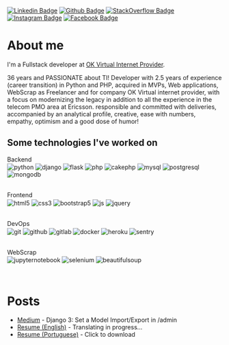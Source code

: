 [![Linkedin Badge](https://img.shields.io/badge/-LinkedIn-blue?style=flat-square&logo=Linkedin&logoColor=white&link=https://www.linkedin.com/in/marcellocbastos)](https://www.linkedin.com/in/marcellocbastos)
[![Github Badge](https://img.shields.io/badge/-Github-000?style=flat-square&logo=Github&logoColor=white&link=https://github.com/marcellocbastos)](https://github.com/marcellocbastos)
[![StackOverflow Badge](https://img.shields.io/badge/Stack_Overflow-FE7A16?style=flat-square&logo=stack-overflow&logoColor=white&link=https://stackoverflow.com/users/13316366/marcello-bastos)](https://stackoverflow.com/users/13316366/marcello-bastos)
[![Instagram Badge](https://img.shields.io/badge/Instagram-E4405F?style=flat-square&logo=instagram&logoColor=white&link=https://instagram.com/marcellocbastos)](https://instagram.com/marcellocbastos)
[![Facebook Badge](https://img.shields.io/badge/Facebook-1877F2?style=flat-square&logo=facebook&logoColor=white&link=https://www.facebook.com/marcellocbastos)](https://www.facebook.com/marcellocbastos)



<!--
[![Marcello's GitHub stats](https://github-readme-stats.vercel.app/api?username=marcellocbastos)](https://github.com/marcellocbastos/github-readme-stats)
-->

# About me
I'm a Fullstack developer at [OK Virtual Internet Provider](https://www.okvirtual.com.br/).

36 years and PASSIONATE about TI! Developer with 2.5 years of experience (career transition) in Python and PHP, acquired in MVPs, Web applications, WebScrap as Freelancer and for company OK Virtual internet provider, with a focus on modernizing the legacy in addition to all the experience in the telecom PMO area at Ericsson. responsible and committed with deliveries, accompanied by an analytical profile, creative, ease with numbers, empathy, optimism and a good dose of humor!


## Some technologies I've worked on
<div style="display: inline_block">
  Backend</br>

  <img align="center" alt="python" src="https://img.shields.io/badge/Python-FFD43B?style=for-the-badge&logo=python&logoColor=blue" />
  <img align="center" alt="django" src="https://img.shields.io/badge/Django-092E20?style=for-the-badge&logo=django&logoColor=green" />
  <img align="center" alt="flask" src="https://img.shields.io/badge/Flask-000000?style=for-the-badge&logo=flask&logoColor=white" />
  <img align="center" alt="php" src="https://img.shields.io/badge/PHP-777BB4?style=for-the-badge&logo=php&logoColor=white" />
  <img align="center" alt="cakephp" src="https://img.shields.io/badge/CakePHP-CC3A42?style=for-the-badge&logo=cakephp&logoColor=white" />
  <img align="center" alt="mysql" src="https://img.shields.io/badge/MySQL-005C84?style=for-the-badge&logo=mysql&logoColor=white" />
  <img align="center" alt="postgresql" src="https://img.shields.io/badge/PostgreSQL-316192?style=for-the-badge&logo=postgresql&logoColor=white" />
  <img align="center" alt="mongodb" src="https://img.shields.io/badge/MongoDB-4EA94B?style=for-the-badge&logo=mongodb&logoColor=white" />

  </br>Frontend</br>
  <img align="center" alt="html5" src="https://img.shields.io/badge/HTML5-E34F26?style=for-the-badge&logo=html5&logoColor=white" />
  <img align="center" alt="css3" src="https://img.shields.io/badge/CSS3-1572B6?style=for-the-badge&logo=css3&logoColor=white" />
  <img align="center" alt="bootstrap5" src="https://img.shields.io/badge/Bootstrap-563D7C?style=for-the-badge&logo=bootstrap&logoColor=white" />
  <img align="center" alt="js" src="https://img.shields.io/badge/JavaScript-323330?style=for-the-badge&logo=javascript&logoColor=F7DF1E" />
  <img align="center" alt="jquery" src="https://img.shields.io/badge/jQuery-0769AD?style=for-the-badge&logo=jquery&logoColor=white" />
  

  </br>DevOps</br>
  <img align="center" alt="git" src="https://img.shields.io/badge/GIT-E44C30?style=for-the-badge&logo=git&logoColor=white" />
  <img align="center" alt="github" src="https://img.shields.io/badge/GitHub-100000?style=for-the-badge&logo=github&logoColor=white" />
  <img align="center" alt="gitlab" src="https://img.shields.io/badge/GitLab-330F63?style=for-the-badge&logo=gitlab&logoColor=white" />
  <img align="center" alt="docker" src="https://img.shields.io/badge/Docker-2CA5E0?style=for-the-badge&logo=docker&logoColor=white" />
  <img align="center" alt="heroku" src="https://img.shields.io/badge/Heroku-430098?style=for-the-badge&logo=heroku&logoColor=white" />
  <img align="center" alt="sentry" src="https://img.shields.io/badge/Sentry-black?style=for-the-badge&logo=Sentry&logoColor=#362D59" />

  </br>WebScrap</br>
  <img align="center" alt="jupyternotebook" src="https://img.shields.io/badge/Jupyter-F37626.svg?&style=for-the-badge&logo=Jupyter&logoColor=white" />
  <img align="center" alt="selenium" src="https://img.shields.io/badge/Selenium-43B02A?style=for-the-badge&logo=Selenium&logoColor=white" />
  <img align="center" alt="beautifulsoup" src="https://img.shields.io/badge/BeautifulSoup-black?style=for-the-badge&logo=beautifulsoup&logoColor=white" />

</div><br/>

# Posts
- [Medium](https://marcellocbastos.medium.com/django-3-set-a-import-export-in-admin-1ced3d310f92) - Django 3: Set a Model Import/Export in /admin
- [Resume (English)](https://mcbastos.com.br/curriculo/curriculo-marcello-bastos-portugues.pdf) - Translating in progress...
- [Resume (Portuguese)](https://mcbastos.com.br/curriculo/curriculo-marcello-bastos-portugues.pdf) - Click to download
